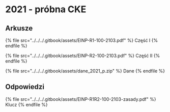 # 2021 - próbna CKE

## Arkusze

{% file src="../../../.gitbook/assets/EINP-R1-100-2103.pdf" %}
Część I
{% endfile %}

{% file src="../../../.gitbook/assets/EINP-R2-100-2103.pdf" %}
Część II
{% endfile %}

{% file src="../../../.gitbook/assets/dane_2021_p.zip" %}
Dane
{% endfile %}

## Odpowiedzi

{% file src="../../../.gitbook/assets/EINP-R1R2-100-2103-zasady.pdf" %}
Klucz
{% endfile %}
